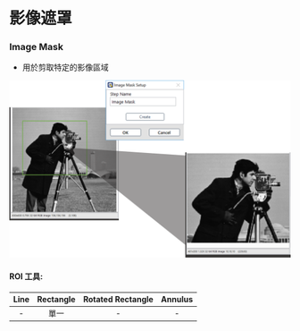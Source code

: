 # 影像遮罩

### Image Mask

* 用於剪取特定的影像區域

![](../../../.gitbook/assets/tu-pian-38.png)

#### ROI 工具:

| Line | Rectangle | Rotated Rectangle | Annulus |
| :---: | :---: | :---: | :---: |
| - | 單一 | - | - |

